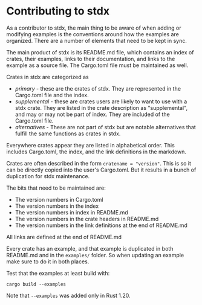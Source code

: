 # Contributing to stdx

As a contributor to stdx, the main thing to be aware of when adding or
modifying examples is the conventions around how the examples are
organized. There are a number of elements that need to be kept in
sync.

The main product of stdx is its README.md file, which contains an
index of crates, their examples, links to their documentation, and
links to the example as a source file. The Cargo.toml file must be
maintained as well.

Crates in stdx are categorized as

- _primary_ - these are the crates of stdx. They are represented in
  the Cargo.toml file and the index.
- _supplemental_ - these are crates users are likely to want to use with
  a stdx crate. They are listed in the crate description as
  "supplemental", and may or may not be part of index. They are
  included of the Cargo.toml file.
- _alternatives_ - These are not part of stdx but are notable
  alternatives that fulfill the same functions as crates in stdx.

Everywhere crates appear they are listed in alphabetical order.  This
includes Cargo.toml, the index, and the link definitions in the
markdown.

Crates are often described in the form `cratename = "version"`. This
is so it can be directly copied into the user's Cargo.toml. But it
results in a bunch of duplication for stdx maintenance.

The bits that need to be maintained are:

- The version numbers in Cargo.toml
- The version numbers in the index
- The version numbers in index in README.md
- The version numbers in the crate headers in README.md
- The version numbers in the link definitions at the end of README.md

All links are defined at the end of README.md

Every crate has an example, and that example is duplicated in both
README.md and in the `examples/` folder. So when updating an example
make sure to do it in both places.

Test that the examples at least build with:

```
cargo build --examples
```

Note that `--examples` was added only in Rust 1.20.
